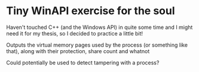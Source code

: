 # Tiny WinAPI exercise for the soul
Haven't touched C++ (and the Windows API) in quite some time and I might need it for my thesis, so I decided to practice a little bit!

Outputs the virtual memory pages used by the process (or something like that), along with their protection, share count and whatnot

Could potentially be used to detect tampering with a process?